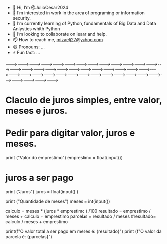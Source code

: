 - 👋 Hi, I’m @JulioCesar2024
- 👀 I’m interested in work in the area of programing or information security.
- 🌱 I’m currently learning of Python, fundamentals of Big Data and Data Anlystics whith Python
- 💞️ I’m looking to collaborate on leanr and help.
- 📫 How to reach me, mizaelj27@yahoo.com
- 😄 Pronouns: ...
- ⚡ Fun fact: ...

<!---
JulioCesar2024/JulioCesar2024 is a ✨ special ✨ repository because its `README.md` (this file) appears on your GitHub profile.
You can click the Preview link to take a look at your changes.
--->--->--->--->--->--->--->--->--->--->--->--->--->--->--->--->--->--->--->--->--->--->--->--->--->--->--->--->--->--->--->--->--->--->--->--->--->--->--->--->--->--->--->--->--->--->
# Claculo de juros simples, entre valor, meses e juros.
# Pedir para digitar valor, juros e meses.

print ("Valor do emprestimo")
emprestimo = float(input())
 
# juros a ser pago
print ("Juros")
juros = float(input() )

print ("Quantidade de meses")
meses = int(input())

calculo = meses * (juros * emprestimo ) /100
resultado = emprestimo / meses + calculo + emprestimo
parcelas = resultado / meses
#resultado= calculo / meses + emprestimo

print(f"O valor total a ser pago em meses é: {resultado}")
print (f"O valor da parcela é: {parcelas}")


